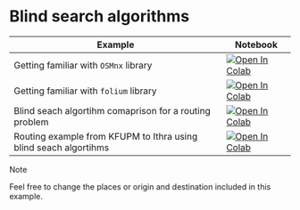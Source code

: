 
#  Blind search algorithms

| Example  | Notebook  |
|---|---|
| Getting familiar with `OSMnx` library  | [![Open In Colab](https://colab.research.google.com/assets/colab-badge.svg)](https://colab.research.google.com/github/Dr-AlaaKhamis/ISE491/blob/main/2_Graph_search/Blind_search/KFUPM.ipynb)   |
| Getting familiar with `folium` library  | [![Open In Colab](https://colab.research.google.com/assets/colab-badge.svg)](https://colab.research.google.com/github/Dr-AlaaKhamis/ISE491/blob/main/2_Graph_search/Blind_search/folium.ipynb)  |
| Blind seach algortihm comaprison for a routing problem  | [![Open In Colab](https://colab.research.google.com/assets/colab-badge.svg)](https://colab.research.google.com/github/Dr-AlaaKhamis/ISE491/blob/main/2_Graph_search/Blind_search/Comparison.ipynb)  |
| Routing example from KFUPM to Ithra using blind seach algortihms  | [![Open In Colab](https://colab.research.google.com/assets/colab-badge.svg)](https://colab.research.google.com/github/Dr-AlaaKhamis/ISE491/blob/main/2_Graph_search/Blind_search/KFUPM_Ithra_BlindSearch.ipynb)  |

> [!NOTE]
> Feel free to change the places or origin and destination included in this example.